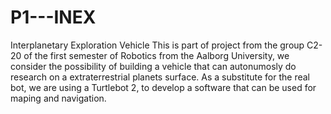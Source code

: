 # P1---INEX
Interplanetary Exploration Vehicle
This is part of project from the group C2-20 of the first semester of Robotics from the Aalborg University, we consider the possibility of building a vehicle that can autonumosly do research on a extraterrestrial planets surface.
As a substitute for the real bot, we are using a Turtlebot 2, to develop a software that can be used for maping and navigation.
